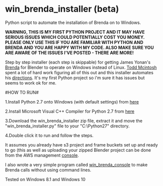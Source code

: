 # win_brenda_installer (beta)
Python script to automate the installation of Brenda on to Windows.


**WARNING, THIS IS MY FIRST PYTHON PROJECT AND IT MAY HAVE SERIOUS ISSUES WHICH COULD POTENTIALLY COST YOU MONEY. PLEASE ONLY USE THIS IF YOU ARE FAMILIAR WITH PYTHON AND BRENDA AND YOU ARE HAPPY WITH MY CODE. ALSO MAKE SURE YOU ARE AWARE OF THE ISSUES I'VE POSTED - THERE ARE MORE!**


Step by step installer (each step is skippable) for getting James Yonan's [Brenda](https://github.com/jamesyonan/brenda) for Blender to operate on Windows instead of Linux. [Todd Mcintosh](https://www.blendernetwork.org/todd-mcintosh) spent a lot of hard work figuring all of this out and this installer automates his [directions](http://brendapro.com/forum/viewtopic.php?f=0&t=76&sid=e6bc8c5335e35bab0605da5a5a6f9965). It's my first Python project so i'm sure it has issues but seems to work ok for me.
 
#HOW TO RUN#

1.Install Python 2.7 onto Windows (with default settings) from [here](https://www.python.org/downloads/)

2.Install Microsoft Visual C++ Compiler for Python 2.7 from [here](https://www.microsoft.com/en-gb/download/details.aspx?id=44266)

3.Download the win_brenda_installer zip file, extract it and move the "win_brenda_installer.py" file to your "C:\Python27" directory. 

4.Double click it to run and follow the steps.

It assumes you already have s3 project and frame buckets set up and ready to go (this as well as uploading your zipped Blender project can be done from the AWS management [console](https://aws.amazon.com/). 

I also wrote a very simple program called [win_brenda_console](https://github.com/rider-rebooted/win_brenda_console) to make Brenda calls without using command lines.

Tested on Windows 8.1 and Windows 10
